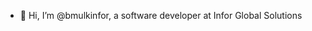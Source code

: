 - 👋 Hi, I’m @bmulkinfor, a software developer at Infor Global Solutions

<!---
bmulkinfor/bmulkinfor is a ✨ special ✨ repository because its `README.md` (this file) appears on your GitHub profile.
You can click the Preview link to take a look at your changes.
--->
